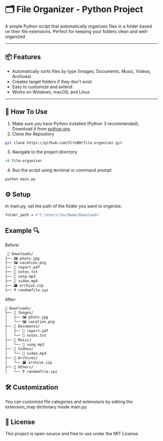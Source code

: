 # 🗂️ File Organizer - Python Project
A simple Python script that automatically organizes files in a folder based on their file extensions. Perfect for keeping your folders clean and well-organized

---

## 📦 Features
- Automatically sorts files by type (Images, Documents, Music, Videos, Archives)
- Creates target folders if they don't exist
- Easy to customize and extend
- Works on Windows, macOS, and Linux

---

## 🚀 How To Use
1. Make sure you have Python installed (Python 3 recommended). Download it from [python.org](https://www.python.org/downloads/).  
2. Clone the Repository

```bash
git clone https://github.com/SltnBM/file-organizer.git
```
3. Navigate to the project directory
```bash
cd file-organizer
```
4. Run the script using terminal or command prompt
```bash
python main.py
```

## ⚙️ Setup
In main.py, set the path of the folder you want to organize:
```bash
folder_path = r'C:\Users\YourName\Downloads'
```

## Example 🔍
Before:
```bash
 📂 Downloads/
├── 🖼️ photo.jpg
├── 🖼️ vacation.png
├── 📄 report.pdf
├── 📄 notes.txt
├── 🎵 song.mp3
├── 🎥 video.mp4
├── 🗃️ archive.zip
├── ❓ randomfile.xyz
```

After:
```bash
📂 Downloads/
├── 📁 Images/
│   ├── 🖼️ photo.jpg
│   └── 🖼️ vacation.png
├── 📁 Documents/
│   ├── 📄 report.pdf
│   └── 📄 notes.txt
├── 📁 Music/
│   └── 🎵 song.mp3
├── 📁 Videos/
│   └── 🎥 video.mp4
├── 📁 Archives/
│   └── 🗃️ archive.zip
├── 📁 Others/
│   └── ❓ randomfile.xyz

```

## 🛠️ Customization
You can customize file categories and extensions by editing the extension_map dictionary inside main.py.

## 📄 License
This project is open-source and free to use under the MIT License.
